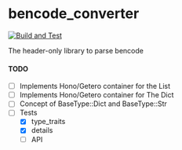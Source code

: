 # bencode_converter
[![Build and Test](https://github.com/w15eacre/bencode_converter/actions/workflows/build_and_test.yml/badge.svg)](https://github.com/w15eacre/bencode_converter/actions/workflows/build_and_test.yml)

The header-only library to parse bencode

#### TODO

- [ ] Implements Hono/Getero container for the List
- [ ] Implements Hono/Getero container for The Dict
- [ ] Concept of BaseType::Dict and BaseType::Str
- [ ] Tests
    - [X] type_traits
    - [X] details
    - [ ] API
